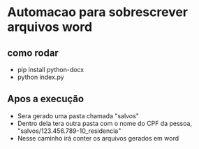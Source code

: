 # Automacao para sobrescrever arquivos word
## como rodar
- pip install python-docx
- python index.py

## Apos a execução
 - Sera gerado uma pasta chamada "salvos"
 - Dentro dela tera outra pasta com o nome do CPF da pessoa, "salvos/123.456.789-10_residencia"
 - Nesse caminho irá conter os arquivos gerados em word
